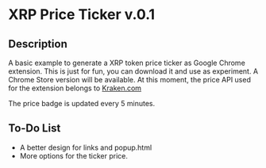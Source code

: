 # XRP Price Ticker v.0.1

## Description

A basic example to generate a XRP token price ticker as Google Chrome extension. This is just for fun, you can download it and use as experiment. A Chrome Store version will be available. At this moment, the price API used for the extension belongs to [Kraken.com](https://www.kraken.com/)

The price badge is updated every 5 minutes.

## **To-Do List**

* A better design for links and popup.html
* More options for the ticker price.




